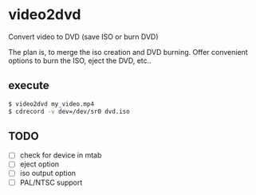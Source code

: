 # video2dvd
Convert video to DVD (save ISO or burn DVD)

The plan is, to merge the iso creation and DVD burning.  Offer convenient options to burn the ISO, eject the DVD, etc..

## execute
```bash
$ video2dvd my_video.mp4 
$ cdrecord -v dev=/dev/sr0 dvd.iso
```

## TODO
- [ ] check for device in mtab  
- [ ] eject option  
- [ ] iso output option  
- [ ] PAL/NTSC support  